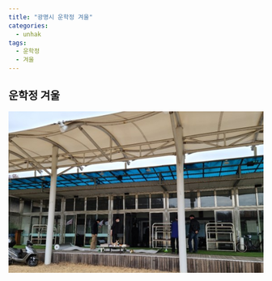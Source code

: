 ```yaml
---
title: "광명시 운학정 겨울"
categories:
  - unhak
tags:
  - 운학정
  - 겨울
---
```


## 운학정 겨울

![광명시 운학정 과녁제 이미지1](/assets/images/unhak/gwanyeog_001.jpg "광명시 운학정 과녁제 이미지1")
